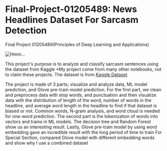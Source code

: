 # Final-Project-01205489: News Headlines Dataset For Sarcasm Detection
Final Project 01205489(Principles of Deep Learning and Applications)

![Hmm...](https://cacm.acm.org/system/assets/0002/2088/121715_Chuck_Lorre_Productions_sarcasm.large.jpg?1476779514&1450374374)

This project's purpose is to analyze and classify sarcasm sentences using the dataset from Kaggle 
*My project come from many other notebooks, not to claim these projects.
The dataset is from [Kaggle Dataset](https://www.kaggle.com/datasets/rmisra/news-headlines-dataset-for-sarcasm-detection).

The project is made of 3 parts; visualize and analyze data, ML model prediction, and Glove pre-train model prediction.
For the first part, we clean and preprocess data with stop words, and punctuation and then visualize data with the distribution of length of the word, number of words in the headline, and average word length in the headline to find if that dataset is biased or not. Common words, N-gram analysis, and word cloud is needed for one-word prediction.
The second part is the tokenization of words into vectors and trains in ML models. The decision tree and Random Forest show us an interesting result.
Lastly, Glove pre-train model by using word embedding gave an incredible result with the long period of time to train For Special Section, compared Glove model with different embedding words and show why I use a combined dataset
